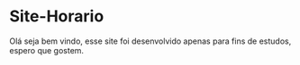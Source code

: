 # Site-Horario
Olá seja bem vindo, esse site foi desenvolvido apenas para fins de estudos, espero que gostem.
